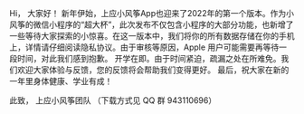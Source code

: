Hi， 大家好！
新年伊始，上应小风筝App也迎来了2022年的第一个版本。作为小风筝的微信小程序的“超大杯”，此次发布不仅包含小程序的大部分功能，也新增了一些等待大家探索的小惊喜。在这一版本中，我们将你的所有数据存储在你的手机上，详情请仔细阅读隐私协议。由于审核等原因，Apple 用户可能需要再等待一段时间，对此我们感到抱歉。
开学在即。由于时间紧迫，疏漏之处在所难免。我们欢迎大家体验与反馈，您的反馈将会帮助我们变得更好。
最后，祝大家在新的一年里身体健康、学业有成！

此致，
上应小风筝团队
（下载方式见 QQ 群 943110696）